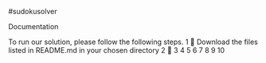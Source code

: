#sudokusolver

Documentation

To run our solution, please follow the following steps.
  1 :boar: Download the files listed in README.md in your chosen directory
  2 :sheep: 
  3
  4
  5
  6
  7
  8
  9
  10
  
